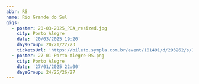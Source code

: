 ```yaml
---
abbr: RS
name: Rio Grande do Sul
gigs:
  - poster: 20-03-2025_POA_resized.jpg
    city: Porto Alegre
    date: '20/03/2025 19:20'
    daysGroup: 20/21/22/23
    ticketsUrl: 'https://bileto.sympla.com.br/event/101491/d/293262/s/1996584'
  - poster: 27-01-Porto-Alegre-RS.png
    city: Porto Alegre
    date: '27/01/2025 22:00'
    daysGroup: 24/25/26/27
---
```


